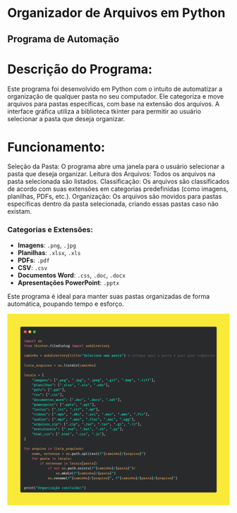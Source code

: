 # Organizador de Arquivos em Python

## Programa de Automação

# Descrição do Programa:
Este programa foi desenvolvido em Python com o intuito de automatizar a organização de qualquer pasta no seu computador. Ele categoriza e move arquivos para pastas específicas, com base na extensão dos arquivos. A interface gráfica utiliza a biblioteca tkinter para permitir ao usuário selecionar a pasta que deseja organizar. 

# Funcionamento:
Seleção da Pasta: O programa abre uma janela para o usuário selecionar a pasta que deseja organizar.
Leitura dos Arquivos: Todos os arquivos na pasta selecionada são listados.
Classificação: Os arquivos são classificados de acordo com suas extensões em categorias predefinidas (como imagens, planilhas, PDFs, etc.).
Organização: Os arquivos são movidos para pastas específicas dentro da pasta selecionada, criando essas pastas caso não existam.

### Categorias e Extensões:
- **Imagens**: `.png`, `.jpg`
- **Planilhas**: `.xlsx`, `.xls`
- **PDFs**: `.pdf`
- **CSV**: `.csv`
- **Documentos Word**: `.css`, `.doc`, `.docx`
- **Apresentações PowerPoint**: `.pptx`

Este programa é ideal para manter suas pastas organizadas de forma automática, poupando tempo e esforço.

![Código visivelmente melhor](codigo_py.png)
